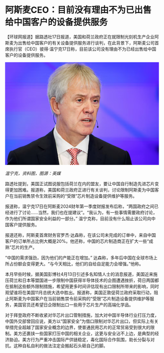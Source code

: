 # 阿斯麦CEO：目前没有理由不为已出售给中国客户的设备提供服务

【环球网报道】据路透社17日报道，美国和荷兰政府正在就限制光刻机生产企业阿斯麦为出售给中国客户的有关设备提供服务进行谈判，在此背景下，阿斯麦公司首席执行官（CEO）彼得·温宁克17日称，目前该公司没有理由不为已经出售给中国客户的设备提供服务。

![ad24e4931d2c47e1d565a3162cfd9f61.jpg](https://raw.githubusercontent.com/qqhsx/qqnews_image/main/2024/04/18/阿斯麦CEO：目前没有理由不为已出售给中国客户的设备提供服务/ad24e4931d2c47e1d565a3162cfd9f61.jpg)

_温宁克，资料图，图源：英媒_

路透社提到，美国正试图说服包括荷兰在内的盟友，要让中国自行制造先进芯片变得更加困难。报道称，美国和荷兰政府正进行有关谈判，讨论限制阿斯麦为中国客户在当前销售禁令生效前采购的“受限”芯片制造设备提供维护等服务。

报道称，温宁克17日在阿斯麦2024财年第一季度财报发布后称，“两国政府之间已经进行了讨论……当然，我们也在提建议”。“我认为，有一些事情需要政府讨论，作为他们所谓国家安全利益的一部分。”
温宁克称，目前没有什么阻止该公司向中国客户提供服务。

报道还称，阿斯麦首席财务官罗杰·达森称，在该公司未完成的订单中，来自中国客户的订单所占比例大概是20%。他还称，中国的芯片制造商正在扩大一些“成熟”芯片的生产。

“中国的需求强劲，因为他们的产能正在增加。” 达森称，多年后中国在全球市场上所占份额会变得更大。“与今天相比，他们的自给自足能力会增强。”他称。

本月早些时候，据美国彭博社4月13日引述多名知情人士的消息报道，美国近来施压荷兰和日本等盟国进一步限制中国获得半导体技术的企图遭遇挫折，荷日两国都在抵制这些额外限制措施，希望用更多时间评估现有出口限制所带来的影响，同时观望谁将在美国11月总统大选中胜出。报道称，美国正敦促荷兰政府采取行动，阻止阿斯麦为中国客户在当前销售禁令前采购的“受限”芯片制造设备提供维护等服务，美国官员还希望日企限制出口一些用于芯片生产的高端化学品。

对于拜登政府不断收紧对华芯片出口管制措施，加大对中国半导体行业打压力度，中国外交部曾回应说，美方以“国家安全”为借口限制对华芯片出口，但实际上有关举措完全超越了国家安全概念的边界，使普通民用芯片的正常贸易受到很大的限制。美方还裹挟一些国家打压中国的相关企业，这更与安全沾不上边，是典型的经济胁迫。美方行为严重冲击国际产供链稳定，毒化国际合作氛围，助长分裂与对抗。这种自私自利的做法注定会搬起石头砸自己的脚。

